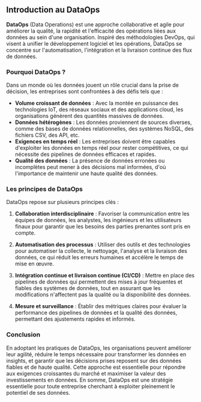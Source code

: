 ## Introduction au DataOps

**DataOps** (Data Operations) est une approche collaborative et agile pour améliorer la qualité, la rapidité et l'efficacité des opérations liées aux données au sein d'une organisation. Inspiré des méthodologies DevOps, qui visent à unifier le développement logiciel et les opérations, DataOps se concentre sur l'automatisation, l'intégration et la livraison continue des flux de données. 

### Pourquoi DataOps ?

Dans un monde où les données jouent un rôle crucial dans la prise de décision, les entreprises sont confrontées à des défis tels que :

- **Volume croissant de données** : Avec la montée en puissance des technologies IoT, des réseaux sociaux et des applications cloud, les organisations génèrent des quantités massives de données.
- **Données hétérogènes** : Les données proviennent de sources diverses, comme des bases de données relationnelles, des systèmes NoSQL, des fichiers CSV, des API, etc.
- **Exigences en temps réel** : Les entreprises doivent être capables d'exploiter les données en temps réel pour rester compétitives, ce qui nécessite des pipelines de données efficaces et rapides.
- **Qualité des données** : La présence de données erronées ou incomplètes peut mener à des décisions mal informées, d'où l'importance de maintenir une haute qualité des données.

### Les principes de DataOps

DataOps repose sur plusieurs principes clés :

1. **Collaboration interdisciplinaire** : Favoriser la communication entre les équipes de données, les analystes, les ingénieurs et les utilisateurs finaux pour garantir que les besoins des parties prenantes sont pris en compte.

2. **Automatisation des processus** : Utiliser des outils et des technologies pour automatiser la collecte, le nettoyage, l'analyse et la livraison des données, ce qui réduit les erreurs humaines et accélère le temps de mise en œuvre.

3. **Intégration continue et livraison continue (CI/CD)** : Mettre en place des pipelines de données qui permettent des mises à jour fréquentes et fiables des systèmes de données, tout en assurant que les modifications n'affectent pas la qualité ou la disponibilité des données.

4. **Mesure et surveillance** : Établir des métriques claires pour évaluer la performance des pipelines de données et la qualité des données, permettant des ajustements rapides et informés.

### Conclusion

En adoptant les pratiques de DataOps, les organisations peuvent améliorer leur agilité, réduire le temps nécessaire pour transformer les données en insights, et garantir que les décisions prises reposent sur des données fiables et de haute qualité. Cette approche est essentielle pour répondre aux exigences croissantes du marché et maximiser la valeur des investissements en données. En somme, DataOps est une stratégie essentielle pour toute entreprise cherchant à exploiter pleinement le potentiel de ses données.